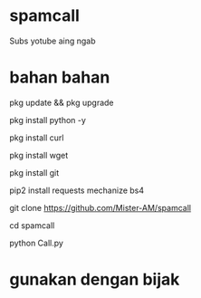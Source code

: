 # spamcall

Subs yotube aing ngab

# bahan bahan
pkg update && pkg upgrade

pkg install python -y

pkg install curl

pkg install wget

pkg install git

pip2 install requests mechanize bs4

git clone https://github.com/Mister-AM/spamcall

cd spamcall

python Call.py

# gunakan dengan bijak

